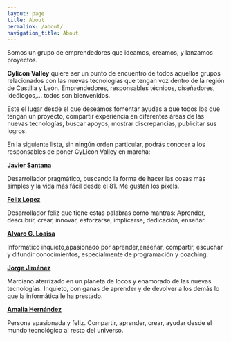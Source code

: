 ```yaml
---
layout: page
title: About
permalink: /about/
navigation_title: About
---
```

Somos un grupo de emprendedores que ideamos, creamos, y lanzamos proyectos.

**Cylicon Valley** quiere ser un punto de encuentro de todos aquellos grupos relacionados con las nuevas tecnologías que tengan voz dentro de la región de Castilla y León. Emprendedores, responsables técnicos, diseñadores, ideólogos,&#8230; todos son bienvenidos.
  
Este el lugar desde el que deseamos fomentar ayudas a que todos los que tengan un proyecto, compartir experiencia en diferentes áreas de las nuevas tecnologías, buscar apoyos, mostrar discrepancias, publicitar sus logros.

En la siguiente lista, sin ningún orden particular, podrás conocer a los responsables de poner CyLicon Valley en marcha:

<a href="http://twitter.com/@javisantana" target="_blank"><strong>Javier Santana</strong></a>
  
Desarrollador pragmático, buscando la forma de hacer las cosas más simples y la vida más fácil desde el 81. Me gustan los pixels.
  
<a href="http://twitter.com/@flopezluis" target="_blank"><strong>Felix Lopez</strong></a>
  
Desarrollador feliz que tiene estas palabras como mantras: Aprender, descubrir, crear, innovar, esforzarse, implicarse, dedicación, enseñar.
  
<a href="http://twitter.com/@aloaisa" target="_blank"><strong>Alvaro G. Loaisa</strong></a>
  
Informático inquieto,apasionado por aprender,enseñar, compartir, escuchar y difundir conocimientos, especialmente de programación y coaching.
  
<a href="http://twitter.com/@semurat" target="_blank"><strong>Jorge Jiménez</strong></a>
  
Marciano aterrizado en un planeta de locos y enamorado de las nuevas tecnologías. Inquieto, con ganas de aprender y de devolver a los demás lo que la informática le ha prestado.
  
<a href="http://twitter.com/@amaliahern" target="_blank"><strong>Amalia Hernández</strong> </a>
  
Persona apasionada y feliz. Compartir, aprender, crear, ayudar desde el mundo tecnológico al resto del universo.
